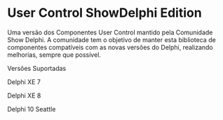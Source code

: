 # User Control ShowDelphi Edition

Uma versão dos Componentes User Control mantido pela Comunidade Show Delphi.
A comunidade tem o objetivo de manter esta biblioteca de componentes
compatíveis com as novas versões do Delphi, realizando melhorias, sempre 
que possível.

Versões Suportadas

Delphi XE 7

Delphi XE 8

Delphi 10 Seattle
